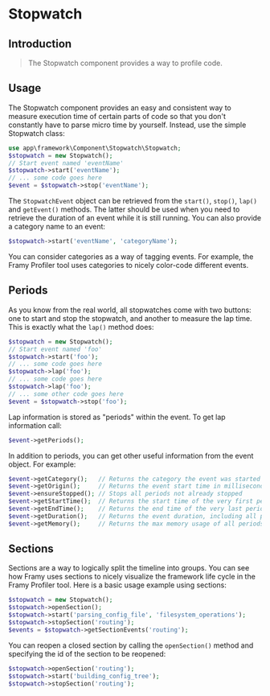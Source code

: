 # Stopwatch
## Introduction

> The Stopwatch component provides a way to profile code.

## Usage

The Stopwatch component provides an easy and consistent way to measure execution
time of certain parts of code so that you don't constantly have to parse micro time by
yourself. Instead, use the simple Stopwatch class:

```php
use app\framework\Component\Stopwatch\Stopwatch;
$stopwatch = new Stopwatch();
// Start event named 'eventName'
$stopwatch->start('eventName');
// ... some code goes here
$event = $stopwatch->stop('eventName');
```

The `StopwatchEvent` object can be retrieved from the `start()`, `stop()`, `lap()` and `getEvent()`
methods. The latter should be used when you need to retrieve the duration of an event
while it is still running.
You can also provide a category name to an event:

```php
$stopwatch->start('eventName', 'categoryName');
```

You can consider categories as a way of tagging events. For example, the Framy Profiler
tool uses categories to nicely color-code different events.

## Periods

As you know from the real world, all stopwatches come with two buttons: one to start and
stop the stopwatch, and another to measure the lap time. This is exactly what the `lap()`
method does:

```php
$stopwatch = new Stopwatch();
// Start event named 'foo'
$stopwatch->start('foo');
// ... some code goes here
$stopwatch->lap('foo');
// ... some code goes here
$stopwatch->lap('foo');
// ... some other code goes here
$event = $stopwatch->stop('foo');
```

Lap information is stored as "periods" within the event. To get lap information call:

```php
$event->getPeriods();
```

In addition to periods, you can get other useful information from the event object. For
example:

```php
$event->getCategory();   // Returns the category the event was started in
$event->getOrigin();     // Returns the event start time in milliseconds
$event->ensureStopped(); // Stops all periods not already stopped
$event->getStartTime();  // Returns the start time of the very first period
$event->getEndTime();    // Returns the end time of the very last period
$event->getDuration();   // Returns the event duration, including all periods
$event->getMemory();     // Returns the max memory usage of all periods
```

## Sections

Sections are a way to logically split the timeline into groups. You can see how Framy uses
sections to nicely visualize the framework life cycle in the Framy Profiler tool. Here is a
basic usage example using sections:

```php
$stopwatch = new Stopwatch();
$stopwatch->openSection();
$stopwatch->start('parsing_config_file', 'filesystem_operations');
$stopwatch->stopSection('routing');
$events = $stopwatch->getSectionEvents('routing');
```

You can reopen a closed section by calling the `openSection()` method and specifying the id
of the section to be reopened:

```php
$stopwatch->openSection('routing');
$stopwatch->start('building_config_tree');
$stopwatch->stopSection('routing');
```